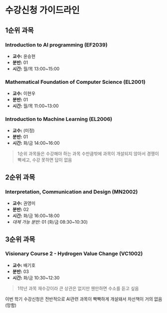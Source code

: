 # 수강신청 가이드라인

## 1순위 과목

### Introduction to AI programming (EF2039)
- **교수:** 윤승현
- **분반:** 01
- **시간:** 월/목 13:00~15:00

### Mathematical Foundation of Computer Science (EL2001)
- **교수:** 이현우
- **분반:** 01
- **시간:** 월/목 11:00~13:00

### Introduction to Machine Learning (EL2006)
- **교수:** (미정)
- **분반:** 01
- **시간:** 화/금 14:00~16:00

> 1순위 과목들은 수강해야 하는 과목 수만큼밖에 과목이 개설되지 않아서 경쟁이 빡세고, 수강 못하면 답이 없음

## 2순위 과목

### Interpretation, Communication and Design (MN2002)
- **교수:** 권영미
- **분반:** 02
- **시간:** 화/금 16:00~18:00
- *대체 가능 분반:* 01 (화/금 08:30~10:30)

## 3순위 과목

### Visionary Course 2 - Hydrogen Value Change (VC1002)
- **교수:** 배기호
- **분반:** 03
- **시간:** 화/금 10:30~12:30

> 1학년 과목 재수강이라 큰 상관은 없지만 웬만하면 수소를 듣고 싶음



이번 학기 수강신청은 전반적으로 AI관련 과목이 빡빡하게 개설돼서 차선책이 거의 없음 (망함)
